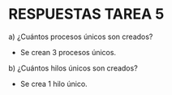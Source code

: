 # RESPUESTAS TAREA 5

a) ¿Cuántos procesos únicos son creados? 
- Se crean 3 procesos únicos.

b) ¿Cuántos hilos únicos son creados? 
- Se crea 1 hilo único.

